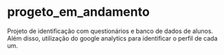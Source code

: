 # progeto_em_andamento
Projeto de identificação com questionários e banco de dados de alunos. Além disso, utilização do google analytics para identificar o perfil de cada um.
